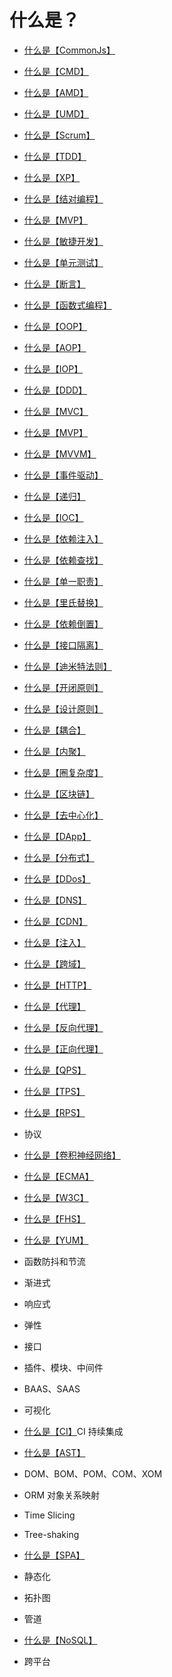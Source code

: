 # 什么是？

* [什么是【CommonJs】](./src/glossary/commonjs.md)
* [什么是【CMD】](./src/glossary/cmd.md)
* [什么是【AMD】](./src/glossary/amd.md)
* [什么是【UMD】](./src/glossary/umd.md)

* [什么是【Scrum】](./src/glossary/scrum.md)
* [什么是【TDD】](./src/glossary/tdd.md)
* [什么是【XP】](./src/glossary/xp.md)
* [什么是【结对编程】](./src/glossary/pair-programming.md)
* [什么是【MVP】](./src/glossary/mvp.md)
* [什么是【敏捷开发】](./src/glossary/agile-development.md)
* [什么是【单元测试】](./src/glossary/unit-test.md)
* [什么是【断言】](./src/glossary/assert.md)

* [什么是【函数式编程】](./src/glossary/functional-programming.md)
* [什么是【OOP】](./src/glossary/oop.md)
* [什么是【AOP】](./src/glossary/aop.md)
* [什么是【IOP】](./src/glossary/iop.md)
* [什么是【DDD】](./src/glossary/ddd.md)
* [什么是【MVC】](./src/glossary/mvx-mvc.md)
* [什么是【MVP】](./src/glossary/mvx-mvp.md)
* [什么是【MVVM】](./src/glossary/mvx-mvvm.md)
* [什么是【事件驱动】](./src/glossary/event-driven.md)

* [什么是【递归】](./src/glossary/recursion.md)
* [什么是【IOC】](./src/glossary/ioc.md)
* [什么是【依赖注入】](./src/glossary/ioc-di.md)
* [什么是【依赖查找】](./src/glossary/ioc-dl.md)
* [什么是【单一职责】](./src/glossary/dp-srp.md)
* [什么是【里氏替换】](./src/glossary/dp-lsp.md)
* [什么是【依赖倒置】](./src/glossary/dp-dip.md)
* [什么是【接口隔离】](./src/glossary/dp-isp.md)
* [什么是【迪米特法则】](./src/glossary/dp-lod.md)
* [什么是【开闭原则】](./src/glossary/dp-ocd.md)
* [什么是【设计原则】](./src/glossary/dp-def.md)
* [什么是【耦合】](./src/glossary/coupling.md)
* [什么是【内聚】](./src/glossary/cohesion.md)
* [什么是【圈复杂度】](./src/glossary/cyclomatic-complexity.md)

* [什么是【区块链】](./src/glossary/blockchain.md)
* [什么是【去中心化】](./src/glossary/decentralization.md)
* [什么是【DApp】](./src/glossary/dapp.md)
* [什么是【分布式】](./src/glossary/distributed.md)
* [什么是【DDos】](./src/glossary/ddos.md)
* [什么是【DNS】](./src/glossary/dns.md)
* [什么是【CDN】](./src/glossary/cdn.md)
* [什么是【注入】](./src/glossary/injection.md)
* [什么是【跨域】](./src/glossary/cors.md)
* [什么是【HTTP】](./src/glossary/http.md)
* [什么是【代理】](./src/glossary/proxy.md)
* [什么是【反向代理】](./src/glossary/proxy-reverse.md)
* [什么是【正向代理】](./src/glossary/proxy-forard.md)

* [什么是【QPS】](./src/glossary/network-qps.md)
* [什么是【TPS】](./src/glossary/network-tps.md)
* [什么是【RPS】](./src/glossary/network-rps.md)
* 协议

* [什么是【卷积神经网络】](./src/glossary/cnn.md)
* [什么是【ECMA】](./src/glossary/ecma.md)
* [什么是【W3C】](./src/glossary/w3c.md)
* [什么是【FHS】](./src/glossary/fhs.md)
* [什么是【YUM】](./src/glossary/yum.md)
* 函数防抖和节流
* 渐进式
* 响应式
* 弹性
* 接口
* 插件、模块、中间件
* BAAS、SAAS
* 可视化
* [什么是【CI】](./src/glossary/ci.md)CI 持续集成 
* [什么是【AST】](./src/glossary/ast.md)
* DOM、BOM、POM、COM、XOM
* ORM 对象关系映射
* Time Slicing
* Tree-shaking
* [什么是【SPA】](./src/glossary/spa.md)
* 静态化
* 拓扑图
* 管道
* [什么是【NoSQL】](./src/glossary/nosql.md)
* 跨平台
